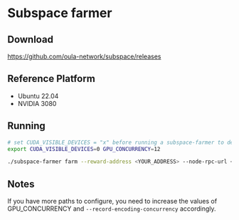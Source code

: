 # Subspace farmer

## Download
https://github.com/oula-network/subspace/releases

## Reference Platform
- Ubuntu 22.04
- NVIDIA 3080

## Running
```sh
# set CUDA_VISIBLE_DEVICES = "x" before running a subspace-farmer to designate a single GPU to a subspace-farmer.
export CUDA_VISIBLE_DEVICES=0 GPU_CONCURRENCY=12

./subspace-farmer farm --reward-address <YOUR_ADDRESS> --node-rpc-url <YOUR_NODE> --record-encoding-concurrency=16 path=/data01,size=7T path=/data02,size=7T
```

## Notes
If you have more paths to configure, you need to increase the values of GPU_CONCURRENCY and `--record-encoding-concurrency` accordingly.
